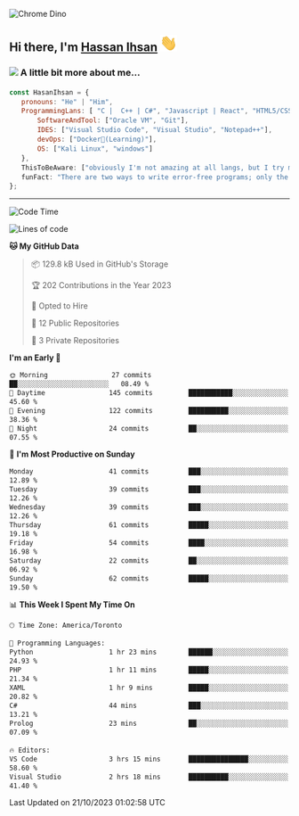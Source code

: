  <!--
**HasanIhsan/HasanIhsan** is a ✨ _special_ ✨ repository because its `README.md` (this file) appears on your GitHub profile.
-->

![Chrome Dino](https://mir-s3-cdn-cf.behance.net/project_modules/max_1200/4ff07986208593.5d9a654e92f36.gif)


<h2 align="left">Hi there, I'm <a href="https://www.linkedin.com/in/hassan-ihsan-045b11231/" target="_blank" rel="noopener noreferrer">Hassan Ihsan</a> <img src="https://raw.githubusercontent.com/ABSphreak/ABSphreak/master/gifs/Hi.gif" height="30" />
 
 
 ### <img src="https://media.giphy.com/media/VgCDAzcKvsR6OM0uWg/giphy.gif" width="50"> A little bit more about me...  
 
 ```javascript
const HasanIhsan = {
    pronouns: "He" | "Him",
    ProgrammingLans: [ "C |  C++ | C#", "Javascript | React", "HTML5/CSS", "JSON", "Java"],
        SoftwareAndTool: ["Oracle VM", "Git"],
        IDES: ["Visual Studio Code", "Visual Studio", "Notepad++"],
        devOps: ["Docker🐳(Learning)"], 
        OS: ["Kali Linux", "windows"]
    },
    ThisToBeAware: ["obviously I'm not amazing at all langs, but I try my best not to go rusty"], 
    funFact: "There are two ways to write error-free programs; only the third one works"
};
```
 
 --- 

<!--START_SECTION:waka-->
![Code Time](http://img.shields.io/badge/Code%20Time-238%20hrs%202%20mins-blue)

![Lines of code](https://img.shields.io/badge/From%20Hello%20World%20I%27ve%20Written-1.0%20million%20lines%20of%20code-blue)

**🐱 My GitHub Data** 

> 📦 129.8 kB Used in GitHub's Storage 
 > 
> 🏆 202 Contributions in the Year 2023
 > 
> 💼 Opted to Hire
 > 
> 📜 12 Public Repositories 
 > 
> 🔑 3 Private Repositories 
 > 
**I'm an Early 🐤** 

```text
🌞 Morning                27 commits          ██░░░░░░░░░░░░░░░░░░░░░░░   08.49 % 
🌆 Daytime                145 commits         ███████████░░░░░░░░░░░░░░   45.60 % 
🌃 Evening                122 commits         ██████████░░░░░░░░░░░░░░░   38.36 % 
🌙 Night                  24 commits          ██░░░░░░░░░░░░░░░░░░░░░░░   07.55 % 
```
📅 **I'm Most Productive on Sunday** 

```text
Monday                   41 commits          ███░░░░░░░░░░░░░░░░░░░░░░   12.89 % 
Tuesday                  39 commits          ███░░░░░░░░░░░░░░░░░░░░░░   12.26 % 
Wednesday                39 commits          ███░░░░░░░░░░░░░░░░░░░░░░   12.26 % 
Thursday                 61 commits          █████░░░░░░░░░░░░░░░░░░░░   19.18 % 
Friday                   54 commits          ████░░░░░░░░░░░░░░░░░░░░░   16.98 % 
Saturday                 22 commits          ██░░░░░░░░░░░░░░░░░░░░░░░   06.92 % 
Sunday                   62 commits          █████░░░░░░░░░░░░░░░░░░░░   19.50 % 
```


📊 **This Week I Spent My Time On** 

```text
🕑︎ Time Zone: America/Toronto

💬 Programming Languages: 
Python                   1 hr 23 mins        ██████░░░░░░░░░░░░░░░░░░░   24.93 % 
PHP                      1 hr 11 mins        █████░░░░░░░░░░░░░░░░░░░░   21.34 % 
XAML                     1 hr 9 mins         █████░░░░░░░░░░░░░░░░░░░░   20.82 % 
C#                       44 mins             ███░░░░░░░░░░░░░░░░░░░░░░   13.21 % 
Prolog                   23 mins             ██░░░░░░░░░░░░░░░░░░░░░░░   07.09 % 

🔥 Editors: 
VS Code                  3 hrs 15 mins       ███████████████░░░░░░░░░░   58.60 % 
Visual Studio            2 hrs 18 mins       ██████████░░░░░░░░░░░░░░░   41.40 % 
```


 Last Updated on 21/10/2023 01:02:58 UTC
<!--END_SECTION:waka-->
 
 
